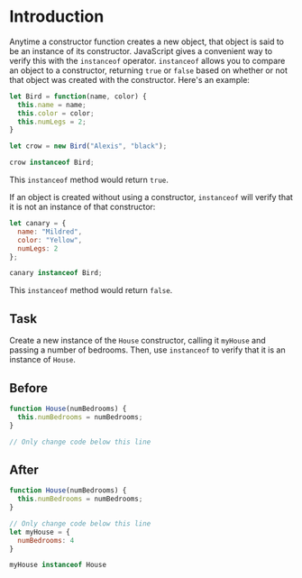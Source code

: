 # Introduction

Anytime a constructor function creates a new object, that object is said to be an instance of its constructor. JavaScript gives a convenient way to verify this with the `instanceof` operator. `instanceof` allows you to compare an object to a constructor, returning `true` or `false` based on whether or not that object was created with the constructor. Here's an example:
```javascript
let Bird = function(name, color) {
  this.name = name;
  this.color = color;
  this.numLegs = 2;
}

let crow = new Bird("Alexis", "black");

crow instanceof Bird;
```
This `instanceof` method would return `true`.

If an object is created without using a constructor, `instanceof` will verify that it is not an instance of that constructor:
```javascript
let canary = {
  name: "Mildred",
  color: "Yellow",
  numLegs: 2
};

canary instanceof Bird;
```
This `instanceof` method would return `false`.

## Task 

Create a new instance of the `House` constructor, calling it `myHouse` and passing a number of bedrooms. Then, use `instanceof` to verify that it is an instance of `House`.

## Before

```javascript
function House(numBedrooms) {
  this.numBedrooms = numBedrooms;
}

// Only change code below this line

```

## After

```javascript
function House(numBedrooms) {
  this.numBedrooms = numBedrooms;
}

// Only change code below this line
let myHouse = {
  numBedrooms: 4   
}

myHouse instanceof House
```
